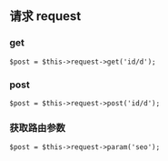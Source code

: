 
## 请求  request

### get
~~~
$post = $this->request->get('id/d');
~~~

### post
~~~
$post = $this->request->post('id/d');
~~~

### 获取路由参数
~~~
$post = $this->request->param('seo');
~~~